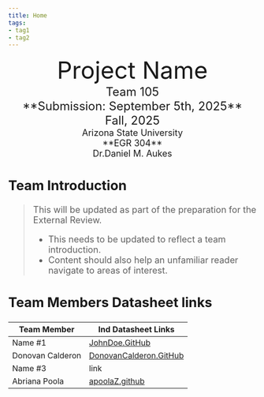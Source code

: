 ```yaml
---
title: Home
tags:
- tag1
- tag2
---
```

<center>
<font size="8">Project Name<br>
<font size="5">Team 105<br>
**Submission: September 5th, 2025**<br>
 Fall, 2025<br>
<font size="4">Arizona State University<br>
**EGR 304**<br>
Dr.Daniel M. Aukes<br>
  

</center>

## Team Introduction
> This will be updated as part of the preparation for the External Review.<br>
>    * This needs to be updated to reflect a team introduction.<br>
>    * Content should also help an unfamiliar reader navigate to areas of interest.


## Team Members Datasheet links

| **Team Member**        |**Ind Datasheet Links** |
| ---------------------- | -----------------------|
| Name #1                | [JohnDoe.GitHub](https://embedded-systems-design.github.io/EGR304DataSheetTemplate/) |
| Donovan Calderon               | [DonovanCalderon.GitHub](https://dcalde11.github.io//) |
| Name #3                | link |
| Abriana Poola                | [apoolaZ.github](https://github.com/apoolaZ/apoolaZ.github.io) |
